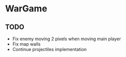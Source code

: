 # WarGame

## TODO
- Fix enemy moving 2 pixels when moving main player
- Fix map walls
- Continue projectiles implementation